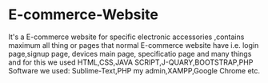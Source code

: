 # E-commerce-Website
It's a E-commerce website for specific electronic accessories ,contains maximum all thing or pages that normal E-commerce website have i.e. login page,signup page, devices main page, specificatio page and many things
and for this we used HTML,CSS,JAVA SCRIPT,J-QUARY,BOOTSTRAP,PHP
Software we used: Sublime-Text,PHP my admin,XAMPP,Google Chrome etc.
